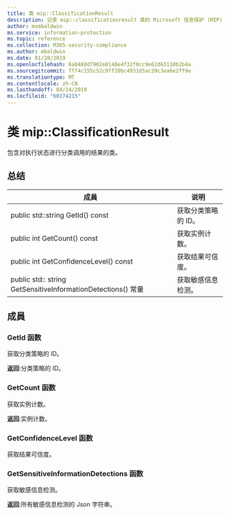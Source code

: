 ```yaml
---
title: 类 mip::ClassificationResult
description: 记录 mip::classificationresult 类的 Microsoft 信息保护 (MIP) SDK。
author: msmbaldwin
ms.service: information-protection
ms.topic: reference
ms.collection: M365-security-compliance
ms.author: mbaldwin
ms.date: 01/28/2019
ms.openlocfilehash: 6a048dd7902e8148e4f32f8cc9e62d63110b2b4a
ms.sourcegitcommit: fff4c155c52c9ff20bc4931d5ac20c3ea6e2ff9e
ms.translationtype: MT
ms.contentlocale: zh-CN
ms.lasthandoff: 04/24/2019
ms.locfileid: "60174215"
---
```

# <a name="class-mipclassificationresult"></a>类 mip::ClassificationResult 
包含对执行状态进行分类调用的结果的类。
  
## <a name="summary"></a>总结
 成員                        | 说明                                
--------------------------------|---------------------------------------------
public std::string GetId() const  |  获取分类策略的 ID。
public int GetCount() const  |  获取实例计数。
public int GetConfidenceLevel() const  |  获取结果可信度。
public std:: string GetSensitiveInformationDetections() 常量  |  获取敏感信息检测。
  
## <a name="members"></a>成員
  
### <a name="getid-function"></a>GetId 函数
获取分类策略的 ID。

  
**返回**:分类策略的 ID。
  
### <a name="getcount-function"></a>GetCount 函数
获取实例计数。

  
**返回**:实例计数。
  
### <a name="getconfidencelevel-function"></a>GetConfidenceLevel 函数
获取结果可信度。
  
### <a name="getsensitiveinformationdetections-function"></a>GetSensitiveInformationDetections 函数
获取敏感信息检测。

  
**返回**:所有敏感信息检测的 Json 字符串。
